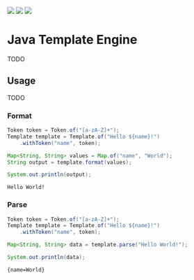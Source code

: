 <!-- markdown-link-check-disable -->
[![](https://github.com/noncat-lang/java-template-engine/actions/workflows/unit-test.yml/badge.svg)](https://github.com/noncat-lang/java-template-engine/actions/workflows/unit-test.yml?query=branch%3Amain)
[![](https://github.com/noncat-lang/java-template-engine/actions/workflows/semgrep.yml/badge.svg)](https://github.com/noncat-lang/java-template-engine/actions/workflows/semgrep.yml?query=branch%3Amain)
[![](https://github.com/noncat-lang/java-template-engine/actions/workflows/dependency-check.yml/badge.svg)](https://github.com/noncat-lang/java-template-engine/actions/workflows/dependency-check.yml?query=branch%3Amain)
<!-- markdown-link-check-enable -->

# Java Template Engine

TODO

## Usage

TODO

### Format

```Java
Token token = Token.of("[a-zA-Z]+");
Template template = Template.of("Hello ${name}!")
    .withToken("name", token);

Map<String, String> values = Map.of("name", "World");
String output = template.format(values);

System.out.println(output);
```
```
Hello World!
```

### Parse

```Java
Token token = Token.of("[a-zA-Z]+");
Template template = Template.of("Hello ${name}!")
    .withToken("name", token);

Map<String, String> data = template.parse("Hello World!");

System.out.println(data);
```
```
{name=World}
```
